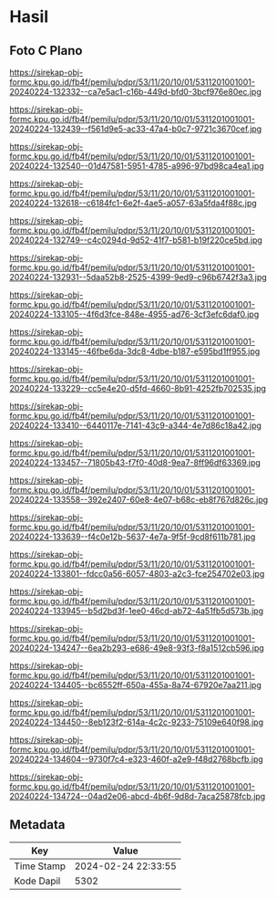 # Hasil

## Foto C Plano

https://sirekap-obj-formc.kpu.go.id/fb4f/pemilu/pdpr/53/11/20/10/01/5311201001001-20240224-132332--ca7e5ac1-c16b-449d-bfd0-3bcf976e80ec.jpg

https://sirekap-obj-formc.kpu.go.id/fb4f/pemilu/pdpr/53/11/20/10/01/5311201001001-20240224-132439--f561d9e5-ac33-47a4-b0c7-9721c3670cef.jpg

https://sirekap-obj-formc.kpu.go.id/fb4f/pemilu/pdpr/53/11/20/10/01/5311201001001-20240224-132540--01d47581-5951-4785-a996-97bd98ca4ea1.jpg

https://sirekap-obj-formc.kpu.go.id/fb4f/pemilu/pdpr/53/11/20/10/01/5311201001001-20240224-132618--c6184fc1-6e2f-4ae5-a057-63a5fda4f88c.jpg

https://sirekap-obj-formc.kpu.go.id/fb4f/pemilu/pdpr/53/11/20/10/01/5311201001001-20240224-132749--c4c0294d-9d52-41f7-b581-b19f220ce5bd.jpg

https://sirekap-obj-formc.kpu.go.id/fb4f/pemilu/pdpr/53/11/20/10/01/5311201001001-20240224-132931--5daa52b8-2525-4399-9ed9-c96b6742f3a3.jpg

https://sirekap-obj-formc.kpu.go.id/fb4f/pemilu/pdpr/53/11/20/10/01/5311201001001-20240224-133105--4f6d3fce-848e-4955-ad76-3cf3efc6daf0.jpg

https://sirekap-obj-formc.kpu.go.id/fb4f/pemilu/pdpr/53/11/20/10/01/5311201001001-20240224-133145--46fbe6da-3dc8-4dbe-b187-e595bd1ff955.jpg

https://sirekap-obj-formc.kpu.go.id/fb4f/pemilu/pdpr/53/11/20/10/01/5311201001001-20240224-133229--cc5e4e20-d5fd-4660-8b91-4252fb702535.jpg

https://sirekap-obj-formc.kpu.go.id/fb4f/pemilu/pdpr/53/11/20/10/01/5311201001001-20240224-133410--6440117e-7141-43c9-a344-4e7d86c18a42.jpg

https://sirekap-obj-formc.kpu.go.id/fb4f/pemilu/pdpr/53/11/20/10/01/5311201001001-20240224-133457--71805b43-f7f0-40d8-9ea7-8ff96df63369.jpg

https://sirekap-obj-formc.kpu.go.id/fb4f/pemilu/pdpr/53/11/20/10/01/5311201001001-20240224-133558--392e2407-60e8-4e07-b68c-eb8f767d826c.jpg

https://sirekap-obj-formc.kpu.go.id/fb4f/pemilu/pdpr/53/11/20/10/01/5311201001001-20240224-133639--f4c0e12b-5637-4e7a-9f5f-9cd8f611b781.jpg

https://sirekap-obj-formc.kpu.go.id/fb4f/pemilu/pdpr/53/11/20/10/01/5311201001001-20240224-133801--fdcc0a56-6057-4803-a2c3-fce254702e03.jpg

https://sirekap-obj-formc.kpu.go.id/fb4f/pemilu/pdpr/53/11/20/10/01/5311201001001-20240224-133945--b5d2bd3f-1ee0-46cd-ab72-4a51fb5d573b.jpg

https://sirekap-obj-formc.kpu.go.id/fb4f/pemilu/pdpr/53/11/20/10/01/5311201001001-20240224-134247--6ea2b293-e686-49e8-93f3-f8a1512cb596.jpg

https://sirekap-obj-formc.kpu.go.id/fb4f/pemilu/pdpr/53/11/20/10/01/5311201001001-20240224-134405--bc6552ff-650a-455a-8a74-67920e7aa211.jpg

https://sirekap-obj-formc.kpu.go.id/fb4f/pemilu/pdpr/53/11/20/10/01/5311201001001-20240224-134450--8eb123f2-614a-4c2c-9233-75109e640f98.jpg

https://sirekap-obj-formc.kpu.go.id/fb4f/pemilu/pdpr/53/11/20/10/01/5311201001001-20240224-134604--9730f7c4-e323-460f-a2e9-f48d2768bcfb.jpg

https://sirekap-obj-formc.kpu.go.id/fb4f/pemilu/pdpr/53/11/20/10/01/5311201001001-20240224-134724--04ad2e06-abcd-4b6f-9d8d-7aca25878fcb.jpg


## Metadata

| Key        | Value               |
| ---------- | ------------------- |
| Time Stamp | 2024-02-24 22:33:55 |
| Kode Dapil | 5302                |



